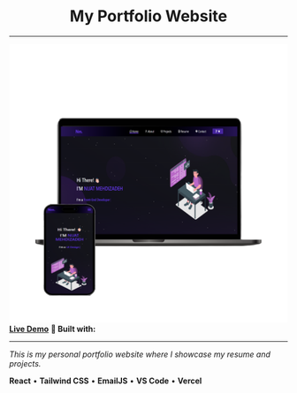 <div align="center">
  <h1>My Portfolio Website</h1>
  <hr />
</div>

<div align="center">
  <img src="public/ReadMe Photo.png" alt="Portfolio Screenshot" width="600"/>
</div>

<div align="left">
<a href="https://my-portfolio-beta-opal-13.vercel.app/" target="_blank"><strong>Live Demo</strong></a>
  <strong>🔧 Built with:</strong>  
  <hr />
  <p><em>This is my personal portfolio website where I showcase my resume and projects.</em></p>
   <p>
    <strong>React</strong> • <strong>Tailwind CSS</strong> • <strong>EmailJS</strong> • 
    <strong>VS Code</strong> • <strong>Vercel</strong>
  </p>
</div>
